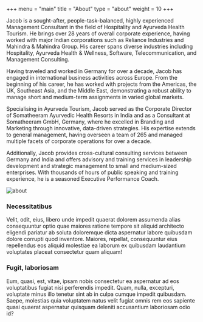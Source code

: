 +++
menu = "main"
title = "About"
type = "about"
weight = 10
+++


Jacob is a sought-after, people-task-balanced, highly experienced Management Consultant in the field of Hospitality and Ayurveda Health Tourism. He brings over 28 years of overall corporate experience, having worked with major Indian corporations such as Reliance Industries and Mahindra & Mahindra Group. His career spans diverse industries including Hospitality, Ayurveda Health & Wellness, Software, Telecommunication, and Management Consulting.

Having traveled and worked in Germany for over a decade, Jacob has engaged in international business activities across Europe. From the beginning of his career, he has worked with projects from the Americas, the UK, Southeast Asia, and the Middle East, demonstrating a robust ability to manage short and medium-term assignments in varied global markets.

Specialising in Ayurveda Tourism, Jacob served as the Corporate Director of Somatheeram Ayurvedic Health Resorts in India and as a Consultant at Somatheeram GmbH, Germany, where he excelled in Branding and Marketing through innovative, data-driven strategies. His expertise extends to general management, having overseen a team of 265 and managed multiple facets of corporate operations for over a decade.

Additionally, Jacob provides cross-cultural consulting services between Germany and India and offers advisory and training services in leadership development and strategic management to small and medium-sized enterprises. With thousands of hours of public speaking and training experience, he is a seasoned Executive Performance Coach.
 
![about](../images/mac.jpg)

### Necessitatibus

Velit, odit, eius, libero unde impedit quaerat dolorem assumenda alias consequuntur optio quae maiores ratione tempore sit aliquid architecto eligendi pariatur ab soluta doloremque dicta aspernatur labore quibusdam dolore corrupti quod inventore. Maiores, repellat, consequuntur eius repellendus eos aliquid molestiae ea laborum ex quibusdam laudantium voluptates placeat consectetur quam aliquam!

### Fugit, laboriosam

Eum, quasi, est, vitae, ipsam nobis consectetur ea aspernatur ad eos voluptatibus fugiat nisi perferendis impedit. Quam, nulla, excepturi, voluptate minus illo tenetur sint ab in culpa cumque impedit quibusdam. Saepe, molestias quia voluptatem natus velit fugiat omnis rem eos sapiente quasi quaerat aspernatur quisquam deleniti accusantium laboriosam odio id?
